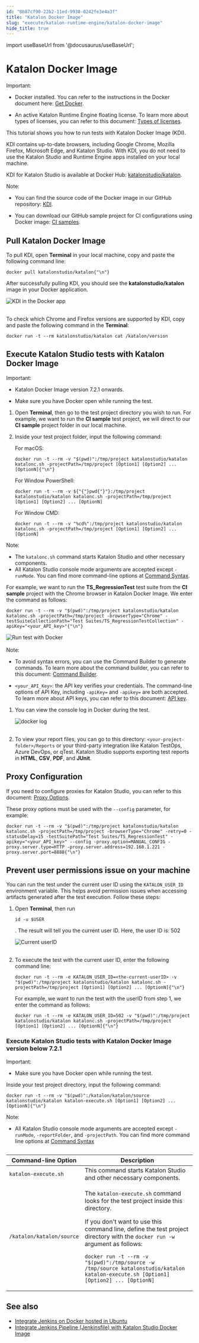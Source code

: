 ```yaml
---
id: "8b87cf90-22b2-11ed-9930-0242fe3e4a3f"
title: "Katalon Docker Image"
slug: "execute/katalon-runtime-engine/katalon-docker-image"
hide_title: true
---
```

import useBaseUrl from '@docusaurus/useBaseUrl';


# <a id="id" class="anchor_top_offset"/><a id="ariaid-title1" class="anchor_top_offset"/>Katalon Docker Image

<div xmlns="http://www.w3.org/1999/xhtml" className="note important note_important"><span className="note__title">Important:</span> 
  <ul className="ul"><li className="li"><p className="p">Docker installed. You can refer to the
        instructions in the Docker document here: <a className="xref j-external-link" href="https://docs.docker.com/get-docker/" target="_blank">Get Docker</a>. </p></li><li className="li"><p className="p">An
        active Katalon Runtime Engine floating license. To learn more about
        types of licenses, you can refer to this document: <a className="xref" href="/docs/administer/katalon-studio-enterprise-and-katalon-runtime-engine-license/license-overview">Types
          of licenses</a>.</p></li></ul>
</div>
<p xmlns="http://www.w3.org/1999/xhtml" className="p">This tutorial shows you how to run tests with Katalon Docker   Image (KDI). </p> 
<p xmlns="http://www.w3.org/1999/xhtml" className="p">KDI  contains up-to-date browsers, including   Google Chrome, Mozilla Firefox, Microsoft Edge, and Katalon Studio. With KDI, you   do not need to use the Katalon Studio and Runtime Engine apps   installed on your local machine.</p> 
<p xmlns="http://www.w3.org/1999/xhtml" className="p">KDI for Katalon Studio is available at Docker Hub: <a className="xref j-external-link" href="https://hub.docker.com/r/katalonstudio/katalon/" target="_blank">katalonstudio/katalon</a>.</p> 
<div xmlns="http://www.w3.org/1999/xhtml" className="note note note_note"><span className="note__title">Note:</span> 
  <ul className="ul"><li className="li"><p className="p">You can find the source code of the Docker image in our GitHub repository: <a className="xref j-external-link" href="https://github.com/katalon-studio/docker-images" target="_blank">KDI</a>.</p></li><li className="li"><p className="p">You can download our GitHub sample project for CI configurations
        using Docker image: <a className="xref j-external-link" href="https://github.com/katalon-studio/docker-images-samples" target="_blank">CI
          samples</a>.</p></li></ul>
</div>

## <a id="concept-3134" class="anchor_top_offset"/>Pull Katalon Docker Image

<p xmlns="http://www.w3.org/1999/xhtml" className="p">To pull KDI, open <strong className="ph b">Terminal</strong> in your local machine, copy and paste the following command line:</p> 
<pre xmlns="http://www.w3.org/1999/xhtml" className="pre codeblock"><code>docker pull katalonstudio/katalon{"\n"}</code></pre> 
<p xmlns="http://www.w3.org/1999/xhtml" className="p">After successfully pulling KDI, you should see the <strong className="ph b">katalonstudio/katalon</strong> image in your Docker application.</p> 
<p xmlns="http://www.w3.org/1999/xhtml" className="p"> <img className="image" src={useBaseUrl("https://github.com/katalon-studio/docs-images/raw/master/katalon-studio/docs/katalon-docker-image/KS-DOCKER-Katalon-docker-image.png")} alt="KDI in the Docker app" /><br /><br /> </p> 
<div xmlns="http://www.w3.org/1999/xhtml" className="p">To check which Chrome and Firefox versions are supported by KDI, copy and paste the following command in the <strong className="ph b">Terminal</strong>:<pre className="pre codeblock"><code>docker run -t --rm katalonstudio/katalon cat /katalon/version</code></pre></div>

## <a id="id_2" class="anchor_top_offset"/>Execute Katalon Studio tests with Katalon Docker Image

<div xmlns="http://www.w3.org/1999/xhtml" className="note important note_important"><span className="note__title">Important:</span> 
  <ul className="ul"><li className="li">
      <p className="p"> Katalon Docker Image version 7.2.1 onwards. </p>
    </li><li className="li">
      <p className="p">Make sure you have Docker open while running the test.</p>
    </li></ul>
</div>
<ol xmlns="http://www.w3.org/1999/xhtml" className="ol"><li className="li">     <p className="p">Open <strong className="ph b">Terminal</strong>, then go to the test project directory you wish to run. For example, we want to run the <strong className="ph b">CI sample</strong> test project, we will direct to our <strong className="ph b">CI sample</strong> project folder in our local machine.</p>   </li><li className="li">     <p className="p">Inside your test project folder, input the following command:</p>     <div className="p">For macOS: <pre className="pre codeblock"><code>docker run -t --rm -v "$(pwd)":/tmp/project katalonstudio/katalon katalonc.sh -projectPath=/tmp/project [Option1] [Option2] ... [OptionN]{"\n"}</code></pre> For Window PowerShell:<pre className="pre codeblock"><code>docker run -t --rm -v ${"{"}pwd{"}"}:/tmp/project katalonstudio/katalon katalonc.sh -projectPath=/tmp/project [Option1] [Option2] ... [OptionN]</code></pre>For Window CMD:<pre className="pre codeblock"><code>docker run -t --rm -v "%cd%":/tmp/project katalonstudio/katalon katalonc.sh -projectPath=/tmp/project [Option1] [Option2] ... [OptionN]</code></pre></div>   </li></ol> 
<div xmlns="http://www.w3.org/1999/xhtml" className="p"><div className="note note note_note"><span className="note__title">Note:</span> 
    <ul className="ul"><li className="li">The <code className="ph codeph">katalonc.sh</code> command starts Katalon Studio and other necessary components.</li><li className="li">All Katalon Studio console mode arguments are accepted except <code className="ph codeph">-runMode</code>. You can find more command-line options at <a className="xref" href="/docs/execute/katalon-runtime-engine/command-line-syntax-in-katalon-runtime-engine#concept-1437">Command Syntax</a>.</li></ul>
  </div> For example, we want to run the <strong className="ph b">TS_RegressionTest</strong> test suite from the <strong className="ph b">CI sample</strong> project with the Chrome browser in Katalon Docker Image. We enter the command as follows:<pre className="pre codeblock"><code>docker run -t --rm -v "$(pwd)":/tmp/project katalonstudio/katalon katalonc.sh -projectPath=/tmp/project -browserType="Chrome" -testSuiteCollectionPath="Test Suites/TS_RegressionTestCollection" -apiKey="&lt;your_API_key&gt;"{"\n"}</code></pre><img className="image" src={useBaseUrl("https://github.com/katalon-studio/docs-images/raw/master/katalon-studio/docs/katalon-docker-image/KS-DOCKER-Run-test-with-Docker.png")} alt="Run test with Docker" /><br /><br /><div className="note note note_note"><span className="note__title">Note:</span> 
    <ul className="ul"><li className="li">
        <p className="p">To avoid syntax errors, you can use the Command Builder to generate commands. To learn more about the command builder, you can refer to this document: <a className="xref" href="/docs/execute/katalon-runtime-engine/get-started-with-katalon-runtime-engine#id_10">Command Builder</a>.</p>
      </li><li className="li">
        <p className="p"><code className="ph codeph">&lt;your_API_Key&gt;</code>: the API key verifies your credentials. The command-line options of API Key, including <code className="ph codeph">-apiKey=</code> and <code className="ph codeph">-apikey=</code> are both accepted. To learn more about API keys, you can refer to this document: <a className="xref" href="/docs/administer/settings/katalon-api-key-in-katalon-testops">API key</a>.</p>
      </li></ul>
  </div>
</div>
<ol xmlns="http://www.w3.org/1999/xhtml" className="ol"><li className="li">     <p className="p">You can view the console log in Docker during the test.</p>     <p className="p"> <img className="image" src={useBaseUrl("https://github.com/katalon-studio/docs-images/raw/master/katalon-studio/docs/jenkins-docker/docker-log.png")} alt="docker log" /><br /><br />     </p>   </li><li className="li">     <p className="p">To view your report files, you can go to this directory: <code className="ph codeph">&lt;your-project-folder&gt;/Reports</code> or your third-party integration like Katalon TestOps, Azure DevOps, or qTest. Katalon Studio supports exporting test reports in <strong className="ph b">HTML</strong>, <strong className="ph b">CSV</strong>, <strong className="ph b">PDF</strong>, and <strong className="ph b">JUnit</strong>.</p>   </li></ol> 
    

## <a id="id_3" class="anchor_top_offset"/>Proxy Configuration

    
      
<p xmlns="http://www.w3.org/1999/xhtml" className="p">If you need to configure proxies for Katalon Studio, you can   refer to this document: <a className="xref" href="/docs/execute/katalon-runtime-engine/command-line-syntax-in-katalon-runtime-engine#id_5">Proxy     Options</a>.</p> 
      
<p xmlns="http://www.w3.org/1999/xhtml" className="p">These proxy options must be used with the <code className="ph codeph">--config</code>   parameter, for example:</p> 
              
<pre xmlns="http://www.w3.org/1999/xhtml" className="pre codeblock"><code>docker run -t --rm -v "$(pwd)":/tmp/project katalonstudio/katalon katalonc.sh -projectPath=/tmp/project -browserType="Chrome" -retry=0 -statusDelay=15 -testSuitePath="Test Suites/TS_RegressionTest" -apikey="&lt;your_API_key&gt;" --config -proxy.option=MANUAL_CONFIG -proxy.server.type=HTTP -proxy.server.address=192.168.1.221 -proxy.server.port=8888{"\n"}</code></pre> 
          
  

## <a id="id_4" class="anchor_top_offset"/>Prevent user permissions issue on your machine

<p xmlns="http://www.w3.org/1999/xhtml" className="p">You can run the test under the current user ID using the <code className="ph codeph">KATALON_USER_ID</code> environment variable. This helps avoid permission issues when accessing artifacts generated after the test execution. Follow these steps:</p> 
<ol xmlns="http://www.w3.org/1999/xhtml" className="ol"><li className="li">     <div className="p">Open <strong className="ph b">Terminal</strong>, then run <pre className="pre codeblock"><code>id -u $USER</code></pre>. The result will tell you the current user ID. Here, the user ID is: 502</div>     <p className="p"> <img className="image" src={useBaseUrl("https://github.com/katalon-studio/docs-images/raw/master/katalon-studio/docs/katalon-docker-image/KS-DOCKER-userID.png")} alt="Current userID" /><br /><br />     </p>   </li><li className="li">     <p className="p">To execute the test with the current user ID, enter the following command line:</p>     <pre className="pre codeblock"><code>docker run -t --rm -e KATALON_USER_ID=&lt;the-current-userID&gt; -v "$(pwd)":/tmp/project katalonstudio/katalon katalonc.sh -projectPath=/tmp/project [Option1] [Option2] ... [OptionN]{"\n"}</code></pre>     <p className="p">For example, we want to run the test with the userID from step 1, we enter the command as follows:</p>     <pre className="pre codeblock"><code>docker run -t --rm -e KATALON_USER_ID=502 -v "$(pwd)":/tmp/project katalonstudio/katalon katalonc.sh -projectPath=/tmp/project [Option1] [Option2] ... [OptionN]{"\n"}</code></pre>   </li></ol> 

### <a id="concept-2613" class="anchor_top_offset"/>Execute Katalon Studio tests with Katalon Docker Image version below 7.2.1

<div xmlns="http://www.w3.org/1999/xhtml" className="note important note_important"><span className="note__title">Important:</span> 
  <ul className="ul"><li className="li"><p className="p">Make sure you have Docker open while running the
        test.</p></li></ul>
</div>
<p xmlns="http://www.w3.org/1999/xhtml" className="p">Inside your test project directory, input the following   command:</p> 
<pre xmlns="http://www.w3.org/1999/xhtml" className="pre codeblock"><code>docker run -t --rm -v "$(pwd)":/katalon/katalon/source katalonstudio/katalon katalon-execute.sh [Option1] [Option2] ... [OptionN]{"\n"}</code></pre> 
<div xmlns="http://www.w3.org/1999/xhtml" className="note note note_note"><span className="note__title">Note:</span> 
  <div className="p"><ul className="ul"><li className="li"><p className="p">All Katalon Studio console mode arguments are accepted
          except <code className="ph codeph">-runMode</code>, <code className="ph codeph">-reportFolder</code>, and
          <code className="ph codeph">-projectPath</code>. You can find more command line options
          at <a className="xref" href="/docs/execute/katalon-runtime-engine/command-line-syntax-in-katalon-runtime-engine#concept-1437">Command
            Syntax</a></p></li></ul></div></div>
<div xmlns="http://www.w3.org/1999/xhtml" className="p"><table className="table anchor_top_offset" id="concept-2613__1596883e-f123-45a8-8406-9e6906b26a94"><caption /><colgroup><col style={{width: '50%'}} /><col style={{width: '50%'}} /></colgroup><thead className="thead"><tr className><th className="entry anchor_top_offset" id="concept-2613__1596883e-f123-45a8-8406-9e6906b26a94__entry__1">Command-line Option</th><th className="entry anchor_top_offset" id="concept-2613__1596883e-f123-45a8-8406-9e6906b26a94__entry__2">Description</th></tr></thead><tbody className="tbody"><tr className><td className="entry" headers="concept-2613__1596883e-f123-45a8-8406-9e6906b26a94__entry__1 concept-2613__1596883e-f123-45a8-8406-9e6906b26a94__entry__2 "><code className="ph codeph">katalon-execute.sh</code></td><td className="entry" headers="concept-2613__1596883e-f123-45a8-8406-9e6906b26a94__entry__1 concept-2613__1596883e-f123-45a8-8406-9e6906b26a94__entry__2 ">This command starts Katalon Studio and other necessary components.</td></tr><tr className><td className="entry" headers="concept-2613__1596883e-f123-45a8-8406-9e6906b26a94__entry__1 concept-2613__1596883e-f123-45a8-8406-9e6906b26a94__entry__2 "><code className="ph codeph">/katalon/katalon/source</code></td><td className="entry" headers="concept-2613__1596883e-f123-45a8-8406-9e6906b26a94__entry__1 concept-2613__1596883e-f123-45a8-8406-9e6906b26a94__entry__2 "><p className="p">The <code className="ph codeph">katalon-execute.sh</code> command looks for the test project inside this directory.</p>
          <p className="p">If you don't want to use this command line, define the test project directory with the <code className="ph codeph">docker run -w</code> argument as follows:</p>
          <p className="p"><code className="ph codeph">docker run -t --rm -v "$(pwd)":/tmp/source -w /tmp/source katalonstudio/katalon katalon-execute.sh [Option1] [Option2] ... [OptionN]</code></p></td></tr></tbody></table></div>
    

## <a id="id_6" class="anchor_top_offset"/>See also

    
      
<ul xmlns="http://www.w3.org/1999/xhtml" className="ul">   <li className="li">     <a className="xref" href="/docs/execute/cicd-integrations/jenkins-integration/use-katalon-docker-image-for-jenkins-integration/integrate-jenkins-on-docker-hosted-in-ubuntu">Integrate       Jenkins on Docker hosted in Ubuntu</a>   </li>   <li className="li">     <a className="xref" href="/docs/execute/cicd-integrations/jenkins-integration/use-katalon-docker-image-for-jenkins-integration/integrate-jenkins-pipeline-jenkinsfile-with-katalon-studio-docker-image">Integrate       Jenkins Pipeline (Jenkinsfile) with Katalon Studio Docker       Image</a>   </li> </ul> 
    
  

